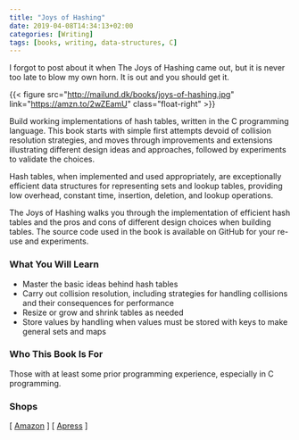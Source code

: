 ```yaml
---
title: "Joys of Hashing"
date: 2019-04-08T14:34:13+02:00
categories: [Writing]
tags: [books, writing, data-structures, C]
---
```


I forgot to post about it when The Joys of Hashing came out, but it is never too late to blow my own horn. It is out and you should get it.

{{< figure src="http://mailund.dk/books/joys-of-hashing.jpg" link="https://amzn.to/2wZEamU" class="float-right" >}}

Build working implementations of hash tables, written in the C programming language. This book starts with simple first attempts devoid of collision resolution strategies, and moves through improvements and extensions illustrating different design ideas and approaches, followed by experiments to validate the choices.

Hash tables, when implemented and used appropriately, are exceptionally efficient data structures for representing sets and lookup tables, providing low overhead, constant time, insertion, deletion, and lookup operations.

The Joys of Hashing walks you through the implementation of efficient hash tables and the pros and cons of different design choices when building tables. The source code used in the book is available on GitHub for your re-use and experiments.

### What You Will Learn
* Master the basic ideas behind hash tables
* Carry out collision resolution, including strategies for handling collisions and their consequences for performance
* Resize or grow and shrink tables as needed
* Store values by handling when values must be stored with keys to make general sets and maps

### Who This Book Is For

Those with at least some prior programming experience, especially in C programming.

### Shops

[ [Amazon](https://amzn.to/2wZEamU) ]
[ [Apress](https://www.apress.com/gp/book/9781484240656) ]

<script type="text/javascript">
amzn_assoc_placement = "adunit0";
amzn_assoc_tracking_id = "mailund07-20";
amzn_assoc_ad_mode = "manual";
amzn_assoc_ad_type = "smart";
amzn_assoc_marketplace = "amazon";
amzn_assoc_region = "US";
amzn_assoc_linkid = "e80589a4ac0fbcc12da80152ce1a4662";
amzn_assoc_asins = "0262033844,032157351X,1849967202,812656217X,0201350882";
amzn_assoc_design = "text_links";
amzn_assoc_title = "Related books";
amzn_assoc_rows = "4";
</script>
<script src="//z-na.amazon-adsystem.com/widgets/onejs?MarketPlace=US"></script>

